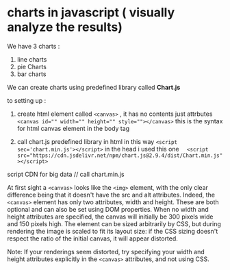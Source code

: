 # charts in javascript ( visually analyze the results)
We have 3 charts :
1. line charts
2. pie Charts
3. bar charts 


We can create charts using predefined library called **Chart.js**

to setting up :
1. create html element called ``<canvas>`` , it has no contents just attrbutes 
``<canvas id="" width="" height="" style=""></canvas>``
this is the syntax for html canvas element  in the body tag

2. call chart.js predefined library in html in this way 
``<script sec='chart.min.js'></script>`` in the head 
i used this one
 ``  <script src="https://cdn.jsdelivr.net/npm/chart.js@2.9.4/dist/Chart.min.js"></script>``

script CDN for big data  // call chart.min.js


At first sight a ``<canvas>`` looks like the ``<img>`` element, with the only clear difference being that it doesn't have the src and alt attributes. Indeed, the ``<canvas>`` element has only two attributes, width and height. These are both optional and can also be set using DOM properties. When no width and height attributes are specified, the canvas will initially be 300 pixels wide and 150 pixels high. The element can be sized arbitrarily by CSS, but during rendering the image is scaled to fit its layout size: if the CSS sizing doesn't respect the ratio of the initial canvas, it will appear distorted.

Note: If your renderings seem distorted, try specifying your width and height attributes explicitly in the ``<canvas>`` attributes, and not using CSS.



